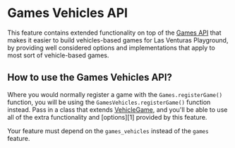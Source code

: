 # Games Vehicles API
This feature contains extended functionality on top of the [Games API](../games/) that makes it
easier to build vehicles-based games for Las Venturas Playground, by providing well considered
options and implementations that apply to most sort of vehicle-based games.

## How to use the Games Vehicles API?
Where you would normally register a game with the `Games.registerGame()` function, you will be using
the `GamesVehicles.registerGame()` function instead. Pass in a class that extends
[VehicleGame](vehicle_game.js), and you'll be able to use all of the extra functionality and
[options][1] provided by this feature.

Your feature must depend on the `games_vehicles` instead of the `games` feature.

